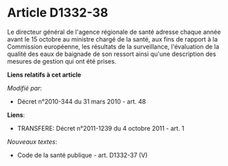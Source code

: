 # Article D1332-38

Le directeur général de l'agence régionale de santé  adresse chaque année avant le 15 octobre au ministre chargé de la santé,
aux fins de rapport à la Commission européenne, les résultats de la surveillance, l'évaluation de la qualité des eaux de
baignade de son ressort ainsi qu'une description des mesures de gestion qui ont été prises.

**Liens relatifs à cet article**

_Modifié par_:

  - Décret n°2010-344 du 31 mars 2010 - art. 48

**Liens**:

  - TRANSFERE: Décret n°2011-1239 du 4 octobre 2011 - art. 1

_Nouveaux textes_:

  - Code de la santé publique - art. D1332-37 (V)
